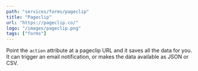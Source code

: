```yaml
---
path: "services/forms/pageclip"
title: "Pageclip"
url: "https://pageclip.co/"
logo: "/images/pageclip.png"
tags: ["forms"]
---
```


Point the `action` attribute at a pageclip URL and it saves all the data for you. It can trigger an email notification, or makes the data available as JSON or CSV.
